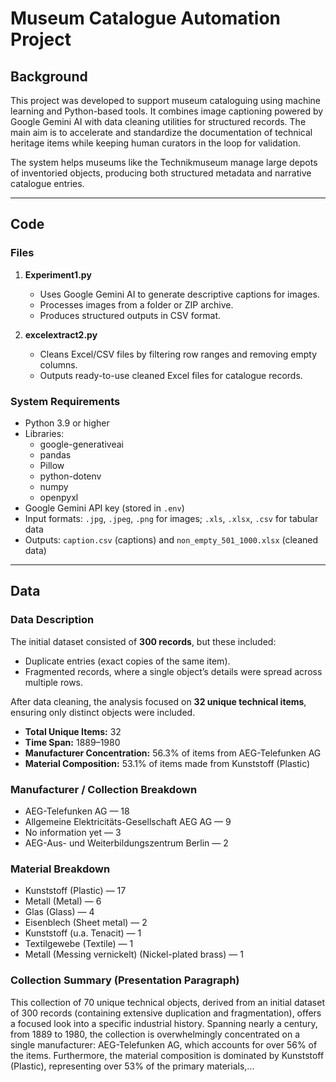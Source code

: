 # Museum Catalogue Automation Project

## Background
This project was developed to support museum cataloguing using machine learning and Python-based tools. It combines image captioning powered by Google Gemini AI with data cleaning utilities for structured records. The main aim is to accelerate and standardize the documentation of technical heritage items while keeping human curators in the loop for validation.

The system helps museums like the Technikmuseum manage large depots of inventoried objects, producing both structured metadata and narrative catalogue entries.

---

## Code

### Files
1. **Experiment1.py**
   - Uses Google Gemini AI to generate descriptive captions for images.
   - Processes images from a folder or ZIP archive.
   - Produces structured outputs in CSV format.

2. **excelextract2.py**
   - Cleans Excel/CSV files by filtering row ranges and removing empty columns.
   - Outputs ready-to-use cleaned Excel files for catalogue records.

### System Requirements
- Python 3.9 or higher
- Libraries:
  - google-generativeai
  - pandas
  - Pillow
  - python-dotenv
  - numpy
  - openpyxl
- Google Gemini API key (stored in `.env`)
- Input formats: `.jpg`, `.jpeg`, `.png` for images; `.xls`, `.xlsx`, `.csv` for tabular data
- Outputs: `caption.csv` (captions) and `non_empty_501_1000.xlsx` (cleaned data)

---

## Data

### Data Description
The initial dataset consisted of **300 records**, but these included:
- Duplicate entries (exact copies of the same item).
- Fragmented records, where a single object’s details were spread across multiple rows.

After data cleaning, the analysis focused on **32 unique technical items**, ensuring only distinct objects were included.

- **Total Unique Items:** 32
- **Time Span:** 1889–1980
- **Manufacturer Concentration:** 56.3% of items from AEG-Telefunken AG
- **Material Composition:** 53.1% of items made from Kunststoff (Plastic)

### Manufacturer / Collection Breakdown
- AEG-Telefunken AG — 18
- Allgemeine Elektricitäts-Gesellschaft AEG AG — 9
- No information yet — 3
- AEG-Aus- und Weiterbildungszentrum Berlin — 2

### Material Breakdown
- Kunststoff (Plastic) — 17
- Metall (Metal) — 6
- Glas (Glass) — 4
- Eisenblech (Sheet metal) — 2
- Kunststoff (u.a. Tenacit) — 1
- Textilgewebe (Textile) — 1
- Metall (Messing vernickelt) (Nickel-plated brass) — 1

### Collection Summary (Presentation Paragraph)
This collection of 70 unique technical objects, derived from an initial dataset of 300 records (containing extensive duplication and fragmentation), offers a focused look into a specific industrial history. Spanning nearly a century, from 1889 to 1980, the collection is overwhelmingly concentrated on a single manufacturer: AEG-Telefunken AG, which accounts for over 56% of the items. Furthermore, the material composition is dominated by Kunststoff (Plastic), representing over 53% of the primary materials,...
